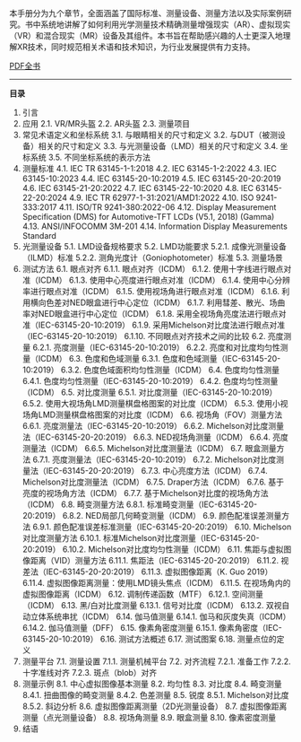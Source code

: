 本手册分为九个章节，全面涵盖了国际标准、测量设备、测量方法以及实际案例研究。书中系统地讲解了如何利用光学测量技术精确测量增强现实（AR）、虚拟现实（VR）和混合现实（MR）设备及其组件。本书旨在帮助感兴趣的人士更深入地理解XR技术，同时规范相关术语和技术知识，为行业发展提供有力支持。

[PDF全书](<VR光学测量手册.pdf>)

---

**目录**

1. 引言
2. 应用
   2.1. VR/MR头盔
   2.2. AR头盔
   2.3. 测量项目
3. 常见术语定义和坐标系统
   3.1. 与眼睛相关的尺寸和定义
   3.2. 与DUT（被测设备）相关的尺寸和定义
   3.3. 与光测量设备（LMD）相关的尺寸和定义
   3.4. 坐标系统
   3.5. 不同坐标系统的表示方法
4. 测量标准
   4.1. IEC TR 63145-1-1:2018
   4.2. IEC 63145-1-2:2022
   4.3. IEC 63145-10:2023
   4.4. IEC 63145-20-10:2019
   4.5. IEC 63145-20-20:2019
   4.6. IEC 63145-21-20:2022
   4.7. IEC 63145-22-10:2020
   4.8. IEC 63145-22-20:2024
   4.9. IEC TR 62977-1-31:2021/AMD1:2022
   4.10. ISO 9241-333:2017
   4.11. ISO/TR 9241-380:2022-06
   4.12. Display Measurement Specification (DMS) for Automotive-TFT LCDs (V5.1, 2018) (Gamma)
   4.13. ANSI/INFOCOMM 3M-201
   4.14. Information Display Measurements Standard
5. 光测量设备
   5.1. LMD设备规格要求
   5.2. LMD功能要求
   5.2.1. 成像光测量设备（ILMD）标准
   5.2.2. 测角光度计（Goniophotometer）标准
   5.3. 测量场景
6. 测试方法
   6.1. 眼点对齐
   6.1.1. 眼点对齐（ICDM）
   6.1.2. 使用十字线进行眼点对准（ICDM）
   6.1.3. 使用中心亮度进行眼点对准（ICDM）
   6.1.4. 使用中心分辨率进行眼点对准（ICDM）
   6.1.5. 使用视场角进行眼点对准（ICDM）
   6.1.6. 利用横向色差对NED眼盒进行中心定位（ICDM）
   6.1.7. 利用彗差、散光、场曲率对NED眼盒进行中心定位（ICDM）
   6.1.8. 采用全视场角亮度法进行眼点对准（IEC-63145-20-10:2019）
   6.1.9. 采用Michelson对比度法进行眼点对准（IEC-63145-20-10:2019）
   6.1.10. 不同眼点对齐技术之间的比较
   6.2. 亮度测量
   6.2.1. 亮度测量（IEC-63145-20-10:2019）
   6.2.2. 亮度和对比度均匀性测量（ICDM）
   6.3. 色度和色域测量
   6.3.1. 色度和色域测量（IEC-63145-20-10:2019）
   6.3.2. 色度色域面积均匀性测量（ICDM）
   6.4. 色度均匀性测量
   6.4.1. 色度均匀性测量（IEC-63145-20-10:2019）
   6.4.2. 色度均匀性测量（ICDM）
   6.5. 对比度测量
   6.5.1. 对比度测量（IEC-63145-20-10:2019）
   6.5.2. 使用大视场角LMD测量棋盘格图案的对比度（ICDM）
   6.5.3. 使用小视场角LMD测量棋盘格图案的对比度（ICDM）
   6.6. 视场角（FOV）测量方法
   6.6.1. 亮度测量法（IEC-63145-20-10:2019）
   6.6.2. Michelson对比度测量法（IEC-63145-20-20:2019）
   6.6.3. NED视场角测量（ICDM）
   6.6.4. 亮度测量法（ICDM）
   6.6.5. Michelson对比度测量法（ICDM）
   6.7. 眼盒测量方法
   6.7.1. 亮度测量法（IEC-63145-20-10:2019）
   6.7.2. Michelson对比度测量法（IEC-63145-20-20:2019）
   6.7.3. 中心亮度方法（ICDM）
   6.7.4. Michelson对比度测量法（ICDM）
   6.7.5. Draper方法（ICDM）
   6.7.6. 基于亮度的视场角方法（ICDM）
   6.7.7. 基于Michelson对比度的视场角方法（ICDM）
   6.8. 畸变测量方法
   6.8.1. 标准畸变测量（IEC-63145-20-20:2019）
   6.8.2. NED局部几何畸变测量（ICDM）
   6.9. 颜色配准误差测量方法
   6.9.1. 颜色配准误差标准测量（IEC-63145-20-20:2019）
   6.10. Michelson对比度测量方法
   6.10.1. 标准Michelson对比度测量（IEC-63145-20-20:2019）
   6.10.2. Michelson对比度均匀性测量（ICDM）
   6.11. 焦距与虚拟图像距离（VID）测量方法
   6.11.1. 焦距法（IEC-63145-20-20:2019）
   6.11.2. 视差法（IEC-63145-20-20:2019）
   6.11.3. 虚拟图像距离（K. Guo 2019）
   6.11.4. 虚拟图像距离测量：使用LMD镜头焦点（ICDM）
   6.11.5. 在视场角内的虚拟图像距离（ICDM）
   6.12. 调制传递函数（MTF）
   6.12.1. 空间测量（ICDM）
   6.13. 黑/白对比度测量
   6.13.1. 信号对比度（ICDM）
   6.13.2. 双视自动立体系统串扰（ICDM）
   6.14. 伽马值测量
   6.14.1. 伽马和灰度失真（ICDM）
   6.14.2. 伽马值测量（DFF）
   6.15. 像素角密度测量
   6.15.1. 像素角密度（IEC-63145-20-10:2019）
   6.16. 测试方法概述
   6.17. 测试图案
   6.18. 测量点位的定义
7. 测量平台
   7.1. 测量设置
   7.1.1. 测量机械平台
   7.2. 对齐流程
   7.2.1. 准备工作
   7.2.2. 十字准线对齐
   7.2.3. 斑点（blob）对齐
8. 测量示例
   8.1. 中心虚拟图像基本测量
   8.2. 均匀性
   8.3. 对比度
   8.4. 畸变测量
   8.4.1. 扭曲图像的畸变测量
   8.4.2. 色差测量
   8.5. 锐度
   8.5.1. Michelson对比度
   8.5.2. 斜边分析
   8.6. 虚拟图像距离测量（2D光测量设备）
   8.7. 虚拟图像距离测量（点光测量设备）
   8.8. 视场角测量
   8.9. 眼盒测量
   8.10. 像素密度测量
9. 结语
